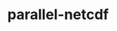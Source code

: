 ---
title: "parallel-netcdf"
layout: cache
categories: [package, develop]
meta: {"compilers": ["gcc@11.1.0", "gcc@11.4.0", "gcc@12.4.0", "gcc@7.3.1", "gcc@9.4.0", "intel-oneapi-compilers@2024.1.0", "intel-oneapi-compilers@2025.1.0"], "num_specs": 91, "num_specs_by_stack": {"aws-isc": 1, "aws-isc-aarch64": 1, "aws-pcluster-neoverse_v1": 9, "aws-pcluster-x86_64_v4": 14, "data-vis-sdk": 8, "e4s": 36, "e4s-neoverse-v2": 9, "e4s-neoverse_v1": 6, "e4s-oneapi": 6, "e4s-power": 1, "root": 91}, "oss": ["amzn2", "ubuntu20.04", "ubuntu22.04"], "platforms": ["linux"], "stacks": ["aws-isc", "aws-isc-aarch64", "aws-pcluster-neoverse_v1", "aws-pcluster-x86_64_v4", "data-vis-sdk", "e4s", "e4s-neoverse-v2", "e4s-neoverse_v1", "e4s-oneapi", "e4s-power", "root"], "targets": ["aarch64", "neoverse_v1", "neoverse_v2", "ppc64le", "x86_64_v3", "x86_64_v4"], "versions": ["1.12.3", "1.14.0"]}
spec_details: [{"compiler": "gcc@11.4.0", "hash": "2abmlq3wzo2lkpt6ib56yyl7ignqowhd", "os": "ubuntu22.04", "platform": "linux", "size": "-", "stacks": ["e4s", "root"], "target": "x86_64_v3", "variants": ["build_system=autotools", "~burstbuffer", "+cxx", "~examples", "+fortran", "+pic", "+shared"], "versions": ["1.14.0"]}, {"compiler": "gcc@11.4.0", "hash": "2cirf34wjmzdd262aiuhqhv2xzvfs5kd", "os": "ubuntu22.04", "platform": "linux", "size": "-", "stacks": ["e4s", "root"], "target": "x86_64_v3", "variants": ["build_system=autotools", "~burstbuffer", "+cxx", "~examples", "+fortran", "+pic", "+shared"], "versions": ["1.14.0"]}, {"compiler": "gcc@11.1.0", "hash": "2uphihn24vw6ynkodmvwirg7yzrg45ly", "os": "ubuntu20.04", "platform": "linux", "size": "-", "stacks": ["data-vis-sdk", "root"], "target": "x86_64_v3", "variants": ["build_system=autotools", "~burstbuffer", "+cxx", "~examples", "+fortran", "+pic", "+shared"], "versions": ["1.14.0"]}, {"compiler": "intel-oneapi-compilers@2025.1.0", "hash": "3c2seyu3vwljznz4f47ysvij4ymyyi2g", "os": "ubuntu22.04", "platform": "linux", "size": "-", "stacks": ["e4s-oneapi", "root"], "target": "x86_64_v3", "variants": ["build_system=autotools", "~burstbuffer", "+cxx", "~examples", "+fortran", "+pic", "+shared"], "versions": ["1.14.0"]}, {"compiler": "intel-oneapi-compilers@2025.1.0", "hash": "46v5qmrpup7w56kc3xrhjhwzqub2lt2t", "os": "ubuntu22.04", "platform": "linux", "size": "-", "stacks": ["e4s-oneapi", "root"], "target": "x86_64_v3", "variants": ["build_system=autotools", "~burstbuffer", "+cxx", "~examples", "+fortran", "+pic", "+shared"], "versions": ["1.14.0"]}, {"compiler": "gcc@11.4.0", "hash": "4b4tetffbbdl4f2qr7einx7xefoylbuj", "os": "ubuntu22.04", "platform": "linux", "size": "-", "stacks": ["e4s-neoverse-v2", "root"], "target": "neoverse_v2", "variants": ["build_system=autotools", "~burstbuffer", "+cxx", "~examples", "+fortran", "+pic", "+shared"], "versions": ["1.14.0"]}, {"compiler": "gcc@11.4.0", "hash": "4dv62omui6xp7ny6auyffxa7ee73t4mc", "os": "ubuntu22.04", "platform": "linux", "size": "-", "stacks": ["e4s", "root"], "target": "x86_64_v3", "variants": ["build_system=autotools", "~burstbuffer", "+cxx", "~examples", "+fortran", "+pic", "+shared"], "versions": ["1.14.0"]}, {"compiler": "intel-oneapi-compilers@2024.1.0", "hash": "546gzfj25agv7zhnrcrhr4yvf7bc5rxc", "os": "amzn2", "platform": "linux", "size": "-", "stacks": ["aws-pcluster-x86_64_v4", "root"], "target": "x86_64_v3", "variants": ["build_system=autotools", "~burstbuffer", "+cxx", "~examples", "+fortran", "+pic", "+shared"], "versions": ["1.14.0"]}, {"compiler": "intel-oneapi-compilers@2024.1.0", "hash": "5egcacstorrnak3dyvvqv26347dxnaft", "os": "amzn2", "platform": "linux", "size": "-", "stacks": ["aws-pcluster-x86_64_v4", "root"], "target": "x86_64_v3", "variants": ["build_system=autotools", "~burstbuffer", "+cxx", "~examples", "+fortran", "+pic", "+shared"], "versions": ["1.14.0"]}, {"compiler": "gcc@11.4.0", "hash": "5mslt5ge3nn63hlismeab3ef27nutzdk", "os": "ubuntu22.04", "platform": "linux", "size": "-", "stacks": ["e4s-neoverse_v1", "root"], "target": "neoverse_v1", "variants": ["build_system=autotools", "~burstbuffer", "+cxx", "+fortran", "+pic", "+shared"], "versions": ["1.12.3"]}, {"compiler": "gcc@11.4.0", "hash": "5vkp7mj4mdqsf7txhzqxqawxl5iv4fas", "os": "ubuntu22.04", "platform": "linux", "size": "-", "stacks": ["e4s", "root"], "target": "x86_64_v3", "variants": ["build_system=autotools", "~burstbuffer", "+cxx", "~examples", "+fortran", "+pic", "+shared"], "versions": ["1.14.0"]}, {"compiler": "gcc@11.4.0", "hash": "65zcghvjmrkz7ttjaxu3vqyvkaamwvvu", "os": "ubuntu22.04", "platform": "linux", "size": "-", "stacks": ["e4s", "root"], "target": "x86_64_v3", "variants": ["build_system=autotools", "~burstbuffer", "+cxx", "~examples", "+fortran", "+pic", "+shared"], "versions": ["1.14.0"]}, {"compiler": "gcc@11.4.0", "hash": "6bq5eyas7jr7q2lgia34jelogunwiwqc", "os": "ubuntu22.04", "platform": "linux", "size": "-", "stacks": ["e4s-neoverse_v1", "root"], "target": "neoverse_v1", "variants": ["build_system=autotools", "~burstbuffer", "+cxx", "+fortran", "+pic", "+shared"], "versions": ["1.12.3"]}, {"compiler": "gcc@11.4.0", "hash": "6jy3xbbvfkzcfewu3qpwnwaxp5zb3q54", "os": "ubuntu22.04", "platform": "linux", "size": "-", "stacks": ["e4s", "root"], "target": "x86_64_v3", "variants": ["build_system=autotools", "~burstbuffer", "+cxx", "~examples", "+fortran", "+pic", "+shared"], "versions": ["1.14.0"]}, {"compiler": "gcc@11.4.0", "hash": "6lrvv2h5gsvr2kgu6ddb3lrwspw4cnqh", "os": "ubuntu22.04", "platform": "linux", "size": "-", "stacks": ["e4s", "root"], "target": "x86_64_v3", "variants": ["build_system=autotools", "~burstbuffer", "+cxx", "~examples", "+fortran", "+pic", "+shared"], "versions": ["1.14.0"]}, {"compiler": "gcc@11.4.0", "hash": "6yzeegfvvqoghywrvkxwxb3ssvttppvr", "os": "ubuntu22.04", "platform": "linux", "size": "-", "stacks": ["e4s", "root"], "target": "x86_64_v3", "variants": ["build_system=autotools", "~burstbuffer", "+cxx", "~examples", "+fortran", "+pic", "+shared"], "versions": ["1.14.0"]}, {"compiler": "intel-oneapi-compilers@2024.1.0", "hash": "73plvgnykngyqgh6c3zhlvbk3g3zu7ng", "os": "amzn2", "platform": "linux", "size": "-", "stacks": ["aws-pcluster-x86_64_v4", "root"], "target": "x86_64_v4", "variants": ["build_system=autotools", "~burstbuffer", "+cxx", "~examples", "+fortran", "+pic", "+shared"], "versions": ["1.14.0"]}, {"compiler": "gcc@11.4.0", "hash": "7hoegb2ibldnabzebzaudjgzhmektqjl", "os": "ubuntu22.04", "platform": "linux", "size": "-", "stacks": ["e4s-neoverse_v1", "root"], "target": "neoverse_v1", "variants": ["build_system=autotools", "~burstbuffer", "+cxx", "+fortran", "+pic", "+shared"], "versions": ["1.12.3"]}, {"compiler": "gcc@12.4.0", "hash": "7jbxsumvpr37tshj47srhhjs2xtobsha", "os": "amzn2", "platform": "linux", "size": "-", "stacks": ["aws-pcluster-neoverse_v1", "root"], "target": "neoverse_v1", "variants": ["build_system=autotools", "~burstbuffer", "+cxx", "~examples", "+fortran", "+pic", "+shared"], "versions": ["1.14.0"]}, {"compiler": "gcc@12.4.0", "hash": "7ndynmob4jfhpjvc4uigolfxtmhc5in5", "os": "amzn2", "platform": "linux", "size": "-", "stacks": ["aws-pcluster-neoverse_v1", "root"], "target": "neoverse_v1", "variants": ["build_system=autotools", "~burstbuffer", "+cxx", "~examples", "+fortran", "+pic", "+shared"], "versions": ["1.14.0"]}, {"compiler": "gcc@11.4.0", "hash": "7zqcbnpv6yoiyzxrbm4ch42kl5na7hog", "os": "ubuntu22.04", "platform": "linux", "size": "-", "stacks": ["e4s", "root"], "target": "x86_64_v3", "variants": ["build_system=autotools", "~burstbuffer", "+cxx", "~examples", "+fortran", "+pic", "+shared"], "versions": ["1.14.0"]}, {"compiler": "intel-oneapi-compilers@2025.1.0", "hash": "a2zggmlaggfi6ebzvmzvlkw3bsuesutc", "os": "ubuntu22.04", "platform": "linux", "size": "-", "stacks": ["e4s-oneapi", "root"], "target": "x86_64_v3", "variants": ["build_system=autotools", "~burstbuffer", "+cxx", "~examples", "+fortran", "+pic", "+shared"], "versions": ["1.14.0"]}, {"compiler": "gcc@11.4.0", "hash": "a76wce7gxmus7lnajfjspnorqci6z67h", "os": "ubuntu22.04", "platform": "linux", "size": "-", "stacks": ["e4s", "root"], "target": "x86_64_v3", "variants": ["build_system=autotools", "~burstbuffer", "+cxx", "~examples", "+fortran", "+pic", "+shared"], "versions": ["1.14.0"]}, {"compiler": "gcc@12.4.0", "hash": "bhlx7tfvhqkxhzahsr7y6slz5cjdorxx", "os": "amzn2", "platform": "linux", "size": "-", "stacks": ["aws-pcluster-neoverse_v1", "root"], "target": "neoverse_v1", "variants": ["build_system=autotools", "~burstbuffer", "+cxx", "~examples", "+fortran", "+pic", "+shared"], "versions": ["1.14.0"]}, {"compiler": "gcc@11.4.0", "hash": "brm4sqdb7re6izbxzgpgokxjaso7afvi", "os": "ubuntu22.04", "platform": "linux", "size": "-", "stacks": ["e4s", "root"], "target": "x86_64_v3", "variants": ["build_system=autotools", "~burstbuffer", "+cxx", "~examples", "+fortran", "+pic", "+shared"], "versions": ["1.14.0"]}, {"compiler": "gcc@11.4.0", "hash": "cjwmh7flk6xoklbayqebfhzxxzbodvma", "os": "ubuntu22.04", "platform": "linux", "size": "-", "stacks": ["e4s", "root"], "target": "x86_64_v3", "variants": ["build_system=autotools", "~burstbuffer", "+cxx", "~examples", "+fortran", "+pic", "+shared"], "versions": ["1.14.0"]}, {"compiler": "gcc@12.4.0", "hash": "daryrgwx73nexmh63pmwvsfket3z6tyu", "os": "amzn2", "platform": "linux", "size": "-", "stacks": ["aws-pcluster-neoverse_v1", "root"], "target": "neoverse_v1", "variants": ["build_system=autotools", "~burstbuffer", "+cxx", "~examples", "+fortran", "+pic", "+shared"], "versions": ["1.14.0"]}, {"compiler": "gcc@11.4.0", "hash": "dksh3v3zzesmhox5i67w4vxcmzbhbbhu", "os": "ubuntu22.04", "platform": "linux", "size": "-", "stacks": ["e4s", "root"], "target": "x86_64_v3", "variants": ["build_system=autotools", "~burstbuffer", "+cxx", "~examples", "+fortran", "+pic", "+shared"], "versions": ["1.14.0"]}, {"compiler": "intel-oneapi-compilers@2025.1.0", "hash": "dkxjtsxmg4wa6h43lb5gwz6xfhokcwfj", "os": "ubuntu22.04", "platform": "linux", "size": "-", "stacks": ["e4s-oneapi", "root"], "target": "x86_64_v3", "variants": ["build_system=autotools", "~burstbuffer", "+cxx", "~examples", "+fortran", "+pic", "+shared"], "versions": ["1.14.0"]}, {"compiler": "gcc@11.1.0", "hash": "dozi5uutszx5rvivm7oga7zidfflc3zf", "os": "ubuntu20.04", "platform": "linux", "size": "-", "stacks": ["data-vis-sdk", "root"], "target": "x86_64_v3", "variants": ["build_system=autotools", "~burstbuffer", "+cxx", "~examples", "+fortran", "+pic", "+shared"], "versions": ["1.14.0"]}, {"compiler": "gcc@11.4.0", "hash": "dsjbdwoa6yznekaa6cikkjxkuwajrup4", "os": "ubuntu22.04", "platform": "linux", "size": "-", "stacks": ["e4s", "root"], "target": "x86_64_v3", "variants": ["build_system=autotools", "~burstbuffer", "+cxx", "~examples", "+fortran", "+pic", "+shared"], "versions": ["1.14.0"]}, {"compiler": "gcc@11.1.0", "hash": "dxlqn5b4mhxuidykc4wbvb2egb7qe4st", "os": "ubuntu20.04", "platform": "linux", "size": "-", "stacks": ["data-vis-sdk", "root"], "target": "x86_64_v3", "variants": ["build_system=autotools", "~burstbuffer", "+cxx", "~examples", "+fortran", "+pic", "+shared"], "versions": ["1.14.0"]}, {"compiler": "gcc@11.4.0", "hash": "dytxgmhrgegt73efbeazyko3d7c7pvau", "os": "ubuntu22.04", "platform": "linux", "size": "-", "stacks": ["e4s", "root"], "target": "x86_64_v3", "variants": ["build_system=autotools", "~burstbuffer", "+cxx", "~examples", "+fortran", "+pic", "+shared"], "versions": ["1.14.0"]}, {"compiler": "gcc@11.4.0", "hash": "edcgcjsseufcr3berueruzl4y4nsymet", "os": "ubuntu22.04", "platform": "linux", "size": "-", "stacks": ["e4s-neoverse-v2", "root"], "target": "neoverse_v2", "variants": ["build_system=autotools", "~burstbuffer", "+cxx", "~examples", "+fortran", "+pic", "+shared"], "versions": ["1.14.0"]}, {"compiler": "gcc@12.4.0", "hash": "elb25oxbqwvabz24mwcyp2n7fpfsfmmb", "os": "amzn2", "platform": "linux", "size": "-", "stacks": ["aws-pcluster-neoverse_v1", "root"], "target": "neoverse_v1", "variants": ["build_system=autotools", "~burstbuffer", "+cxx", "~examples", "+fortran", "+pic", "+shared"], "versions": ["1.14.0"]}, {"compiler": "gcc@11.1.0", "hash": "ep3b63fldb5j4on5gop3p7objcwqlq6z", "os": "ubuntu20.04", "platform": "linux", "size": "-", "stacks": ["data-vis-sdk", "root"], "target": "x86_64_v3", "variants": ["build_system=autotools", "~burstbuffer", "+cxx", "~examples", "+fortran", "+pic", "+shared"], "versions": ["1.14.0"]}, {"compiler": "gcc@11.4.0", "hash": "f6ynhfgx6rrb2rsma2tcy2cipeb2fqpn", "os": "ubuntu22.04", "platform": "linux", "size": "-", "stacks": ["e4s", "root"], "target": "x86_64_v3", "variants": ["build_system=autotools", "~burstbuffer", "+cxx", "~examples", "+fortran", "+pic", "+shared"], "versions": ["1.14.0"]}, {"compiler": "gcc@11.4.0", "hash": "fjcucaraakufgzo7g7o3njm3j2iup2ql", "os": "ubuntu22.04", "platform": "linux", "size": "-", "stacks": ["e4s-neoverse-v2", "root"], "target": "neoverse_v2", "variants": ["build_system=autotools", "~burstbuffer", "+cxx", "~examples", "+fortran", "+pic", "+shared"], "versions": ["1.14.0"]}, {"compiler": "intel-oneapi-compilers@2025.1.0", "hash": "fsk5ig2bakt43rsfrkwx5wi6u72hjd4h", "os": "ubuntu22.04", "platform": "linux", "size": "-", "stacks": ["e4s-oneapi", "root"], "target": "x86_64_v3", "variants": ["build_system=autotools", "~burstbuffer", "+cxx", "~examples", "+fortran", "+pic", "+shared"], "versions": ["1.14.0"]}, {"compiler": "gcc@11.4.0", "hash": "fth43cqd6ho36lppg6kco42lbmialw5y", "os": "ubuntu22.04", "platform": "linux", "size": "-", "stacks": ["e4s", "root"], "target": "x86_64_v3", "variants": ["build_system=autotools", "~burstbuffer", "+cxx", "~examples", "+fortran", "+pic", "+shared"], "versions": ["1.14.0"]}, {"compiler": "gcc@11.4.0", "hash": "fzbs6g6wthrzlox3wfnjxcf4n7tibdnm", "os": "ubuntu22.04", "platform": "linux", "size": "-", "stacks": ["e4s-neoverse_v1", "root"], "target": "neoverse_v1", "variants": ["build_system=autotools", "~burstbuffer", "+cxx", "+fortran", "+pic", "+shared"], "versions": ["1.12.3"]}, {"compiler": "gcc@12.4.0", "hash": "gaqcsfiywwexizfeyp75jbfdnttn2aec", "os": "amzn2", "platform": "linux", "size": "-", "stacks": ["aws-pcluster-neoverse_v1", "root"], "target": "neoverse_v1", "variants": ["build_system=autotools", "~burstbuffer", "+cxx", "~examples", "+fortran", "+pic", "+shared"], "versions": ["1.14.0"]}, {"compiler": "gcc@11.4.0", "hash": "gaqov2ddwoq4skpub77fjjdgxwz5nfkw", "os": "ubuntu22.04", "platform": "linux", "size": "-", "stacks": ["e4s", "root"], "target": "x86_64_v3", "variants": ["build_system=autotools", "~burstbuffer", "+cxx", "~examples", "+fortran", "+pic", "+shared"], "versions": ["1.14.0"]}, {"compiler": "gcc@7.3.1", "hash": "gmrzvf5fgdeerhenqbkqdkbvgdtjxiqd", "os": "amzn2", "platform": "linux", "size": "-", "stacks": ["aws-isc", "root"], "target": "x86_64_v3", "variants": ["build_system=autotools", "~burstbuffer", "+cxx", "~examples", "+fortran", "+pic", "+shared"], "versions": ["1.14.0"]}, {"compiler": "gcc@11.4.0", "hash": "h4krgynieavmla44dylpsgvlkbubtpjk", "os": "ubuntu22.04", "platform": "linux", "size": "-", "stacks": ["e4s", "root"], "target": "x86_64_v3", "variants": ["build_system=autotools", "~burstbuffer", "+cxx", "~examples", "+fortran", "+pic", "+shared"], "versions": ["1.14.0"]}, {"compiler": "gcc@11.4.0", "hash": "i7lp6m7rgzcbgyecrqw5zt5uesjnlymt", "os": "ubuntu22.04", "platform": "linux", "size": "-", "stacks": ["e4s", "root"], "target": "x86_64_v3", "variants": ["build_system=autotools", "~burstbuffer", "+cxx", "~examples", "+fortran", "+pic", "+shared"], "versions": ["1.14.0"]}, {"compiler": "intel-oneapi-compilers@2024.1.0", "hash": "iuztw4fvmnanfnzppkq7to2invbzjdmw", "os": "amzn2", "platform": "linux", "size": "-", "stacks": ["aws-pcluster-x86_64_v4", "root"], "target": "x86_64_v3", "variants": ["build_system=autotools", "~burstbuffer", "+cxx", "~examples", "+fortran", "+pic", "+shared"], "versions": ["1.14.0"]}, {"compiler": "gcc@11.4.0", "hash": "jmm3ryfz3pdwdbono2pombz24pfh2ocp", "os": "ubuntu22.04", "platform": "linux", "size": "-", "stacks": ["e4s-neoverse_v1", "root"], "target": "neoverse_v1", "variants": ["build_system=autotools", "~burstbuffer", "+cxx", "+fortran", "+pic", "+shared"], "versions": ["1.12.3"]}, {"compiler": "intel-oneapi-compilers@2024.1.0", "hash": "k3aafjuoyhrcigrp3j3ywjvfakg37ltp", "os": "amzn2", "platform": "linux", "size": "-", "stacks": ["aws-pcluster-x86_64_v4", "root"], "target": "x86_64_v4", "variants": ["build_system=autotools", "~burstbuffer", "+cxx", "~examples", "+fortran", "+pic", "+shared"], "versions": ["1.14.0"]}, {"compiler": "gcc@12.4.0", "hash": "kqzsjua45gpcl6telrboxnqj3s4ofm44", "os": "amzn2", "platform": "linux", "size": "-", "stacks": ["aws-pcluster-neoverse_v1", "root"], "target": "neoverse_v1", "variants": ["build_system=autotools", "~burstbuffer", "+cxx", "~examples", "+fortran", "+pic", "+shared"], "versions": ["1.14.0"]}, {"compiler": "gcc@11.4.0", "hash": "krym4duofv6ten34u4jsgk2it7rz5nnz", "os": "ubuntu22.04", "platform": "linux", "size": "-", "stacks": ["e4s", "root"], "target": "x86_64_v3", "variants": ["build_system=autotools", "~burstbuffer", "+cxx", "~examples", "+fortran", "+pic", "+shared"], "versions": ["1.14.0"]}, {"compiler": "gcc@11.4.0", "hash": "kwsgow2ekpc5se3is2trqqnquebjcius", "os": "ubuntu22.04", "platform": "linux", "size": "-", "stacks": ["e4s", "root"], "target": "x86_64_v3", "variants": ["build_system=autotools", "~burstbuffer", "+cxx", "~examples", "+fortran", "+pic", "+shared"], "versions": ["1.14.0"]}, {"compiler": "intel-oneapi-compilers@2024.1.0", "hash": "l5hi64lgqz64eafvrxt6ohujn7l6o32h", "os": "amzn2", "platform": "linux", "size": "-", "stacks": ["aws-pcluster-x86_64_v4", "root"], "target": "x86_64_v3", "variants": ["build_system=autotools", "~burstbuffer", "+cxx", "~examples", "+fortran", "+pic", "+shared"], "versions": ["1.14.0"]}, {"compiler": "gcc@11.4.0", "hash": "lbs2k3dj44sxtnflxkx3xpozjaakmm2p", "os": "ubuntu22.04", "platform": "linux", "size": "-", "stacks": ["e4s-neoverse-v2", "root"], "target": "neoverse_v2", "variants": ["build_system=autotools", "~burstbuffer", "+cxx", "~examples", "+fortran", "+pic", "+shared"], "versions": ["1.14.0"]}, {"compiler": "intel-oneapi-compilers@2025.1.0", "hash": "lkn42wv6xis3iut6chwbtok4e7ekm2sf", "os": "ubuntu22.04", "platform": "linux", "size": "-", "stacks": ["e4s-oneapi", "root"], "target": "x86_64_v3", "variants": ["build_system=autotools", "~burstbuffer", "+cxx", "~examples", "+fortran", "+pic", "+shared"], "versions": ["1.14.0"]}, {"compiler": "intel-oneapi-compilers@2024.1.0", "hash": "lvqjfg5ufx4rcanytpbmotugfffxbl2f", "os": "amzn2", "platform": "linux", "size": "-", "stacks": ["aws-pcluster-x86_64_v4", "root"], "target": "x86_64_v3", "variants": ["build_system=autotools", "~burstbuffer", "+cxx", "~examples", "+fortran", "+pic", "+shared"], "versions": ["1.14.0"]}, {"compiler": "gcc@11.4.0", "hash": "m3quuhcvd36eiyiiudd3gxgkr3bt5ibl", "os": "ubuntu22.04", "platform": "linux", "size": "-", "stacks": ["e4s-neoverse-v2", "root"], "target": "neoverse_v2", "variants": ["build_system=autotools", "~burstbuffer", "+cxx", "~examples", "+fortran", "+pic", "+shared"], "versions": ["1.14.0"]}, {"compiler": "gcc@11.4.0", "hash": "nkj2cdejtipbor3ijj4pwvv4hwy3ejmt", "os": "ubuntu22.04", "platform": "linux", "size": "-", "stacks": ["e4s-neoverse_v1", "root"], "target": "neoverse_v1", "variants": ["build_system=autotools", "~burstbuffer", "+cxx", "+fortran", "+pic", "+shared"], "versions": ["1.12.3"]}, {"compiler": "gcc@11.1.0", "hash": "ogiihtsphkjn3xmr7l3hshyfnkngq5rp", "os": "ubuntu20.04", "platform": "linux", "size": "-", "stacks": ["data-vis-sdk", "root"], "target": "x86_64_v3", "variants": ["build_system=autotools", "~burstbuffer", "+cxx", "~examples", "+fortran", "+pic", "+shared"], "versions": ["1.14.0"]}, {"compiler": "gcc@11.1.0", "hash": "olnxx5uwq63hbucwdljtquhlgvnk4qxu", "os": "ubuntu20.04", "platform": "linux", "size": "-", "stacks": ["data-vis-sdk", "root"], "target": "x86_64_v3", "variants": ["build_system=autotools", "~burstbuffer", "+cxx", "~examples", "+fortran", "+pic", "+shared"], "versions": ["1.14.0"]}, {"compiler": "gcc@11.1.0", "hash": "oreuxkfglkekps4rlyqkrcurtbdlj4d2", "os": "ubuntu20.04", "platform": "linux", "size": "-", "stacks": ["data-vis-sdk", "root"], "target": "x86_64_v3", "variants": ["build_system=autotools", "~burstbuffer", "+cxx", "~examples", "+fortran", "+pic", "+shared"], "versions": ["1.14.0"]}, {"compiler": "gcc@11.4.0", "hash": "q3aziw5qfmvohda3mqc7ipi5b42o2pw2", "os": "ubuntu22.04", "platform": "linux", "size": "-", "stacks": ["e4s", "root"], "target": "x86_64_v3", "variants": ["build_system=autotools", "~burstbuffer", "+cxx", "~examples", "+fortran", "+pic", "+shared"], "versions": ["1.14.0"]}, {"compiler": "intel-oneapi-compilers@2024.1.0", "hash": "qbkjkqginkk35qu2yhk3zhjg5ncfuvmk", "os": "amzn2", "platform": "linux", "size": "-", "stacks": ["aws-pcluster-x86_64_v4", "root"], "target": "x86_64_v4", "variants": ["build_system=autotools", "~burstbuffer", "+cxx", "~examples", "+fortran", "+pic", "+shared"], "versions": ["1.14.0"]}, {"compiler": "gcc@11.4.0", "hash": "qptryrecz7w6x3agmrv3sey4f4iamupb", "os": "ubuntu22.04", "platform": "linux", "size": "-", "stacks": ["e4s", "root"], "target": "x86_64_v3", "variants": ["build_system=autotools", "~burstbuffer", "+cxx", "~examples", "+fortran", "+pic", "+shared"], "versions": ["1.14.0"]}, {"compiler": "gcc@11.4.0", "hash": "qtfd4xtyofjfyqkek75hjwltkxjfznx3", "os": "ubuntu22.04", "platform": "linux", "size": "-", "stacks": ["e4s-neoverse-v2", "root"], "target": "neoverse_v2", "variants": ["build_system=autotools", "~burstbuffer", "+cxx", "~examples", "+fortran", "+pic", "+shared"], "versions": ["1.14.0"]}, {"compiler": "gcc@7.3.1", "hash": "rf3fym2qbw2hyiy4iwbpnfllxp3tpugj", "os": "amzn2", "platform": "linux", "size": "-", "stacks": ["aws-isc-aarch64", "root"], "target": "aarch64", "variants": ["build_system=autotools", "~burstbuffer", "+cxx", "~examples", "+fortran", "+pic", "+shared"], "versions": ["1.14.0"]}, {"compiler": "intel-oneapi-compilers@2024.1.0", "hash": "rnutvkktv56zvejlvktcolubvxvmwjxq", "os": "amzn2", "platform": "linux", "size": "-", "stacks": ["aws-pcluster-x86_64_v4", "root"], "target": "x86_64_v4", "variants": ["build_system=autotools", "~burstbuffer", "+cxx", "~examples", "+fortran", "+pic", "+shared"], "versions": ["1.14.0"]}, {"compiler": "gcc@12.4.0", "hash": "rssjs6kwhej6zn3r7yjgyntp7y7onywi", "os": "amzn2", "platform": "linux", "size": "-", "stacks": ["aws-pcluster-neoverse_v1", "root"], "target": "neoverse_v1", "variants": ["build_system=autotools", "~burstbuffer", "+cxx", "~examples", "+fortran", "+pic", "+shared"], "versions": ["1.14.0"]}, {"compiler": "intel-oneapi-compilers@2024.1.0", "hash": "sdm2iy2335yjvhch744jrwrowdgav3x4", "os": "amzn2", "platform": "linux", "size": "-", "stacks": ["aws-pcluster-x86_64_v4", "root"], "target": "x86_64_v3", "variants": ["build_system=autotools", "~burstbuffer", "+cxx", "~examples", "+fortran", "+pic", "+shared"], "versions": ["1.14.0"]}, {"compiler": "gcc@11.4.0", "hash": "sg22mvuweq4t7mtxpdijon52b3te5nzd", "os": "ubuntu22.04", "platform": "linux", "size": "-", "stacks": ["e4s", "root"], "target": "x86_64_v3", "variants": ["build_system=autotools", "~burstbuffer", "+cxx", "~examples", "+fortran", "+pic", "+shared"], "versions": ["1.14.0"]}, {"compiler": "gcc@12.4.0", "hash": "sibxjn7nw7mqq43drrvpkbhomfrojhue", "os": "amzn2", "platform": "linux", "size": "-", "stacks": ["aws-pcluster-neoverse_v1", "root"], "target": "neoverse_v1", "variants": ["build_system=autotools", "~burstbuffer", "+cxx", "~examples", "+fortran", "+pic", "+shared"], "versions": ["1.14.0"]}, {"compiler": "gcc@11.4.0", "hash": "sjlgrbt3fmncqgwjzssk74u7qp77gh7c", "os": "ubuntu22.04", "platform": "linux", "size": "-", "stacks": ["e4s", "root"], "target": "x86_64_v3", "variants": ["build_system=autotools", "~burstbuffer", "+cxx", "~examples", "+fortran", "+pic", "+shared"], "versions": ["1.14.0"]}, {"compiler": "gcc@11.4.0", "hash": "trzzpc5sd2ivi3j4hskf3qeortwkq63r", "os": "ubuntu22.04", "platform": "linux", "size": "-", "stacks": ["e4s", "root"], "target": "x86_64_v3", "variants": ["build_system=autotools", "~burstbuffer", "+cxx", "~examples", "+fortran", "+pic", "+shared"], "versions": ["1.14.0"]}, {"compiler": "gcc@11.4.0", "hash": "txnpfmbgr5qx736ofjkn5soccca5oxqv", "os": "ubuntu22.04", "platform": "linux", "size": "-", "stacks": ["e4s", "root"], "target": "x86_64_v3", "variants": ["build_system=autotools", "~burstbuffer", "+cxx", "~examples", "+fortran", "+pic", "+shared"], "versions": ["1.14.0"]}, {"compiler": "intel-oneapi-compilers@2024.1.0", "hash": "uqrvxmw7sjce3rdu66low2762t7k3inf", "os": "amzn2", "platform": "linux", "size": "-", "stacks": ["aws-pcluster-x86_64_v4", "root"], "target": "x86_64_v3", "variants": ["build_system=autotools", "~burstbuffer", "+cxx", "~examples", "+fortran", "+pic", "+shared"], "versions": ["1.14.0"]}, {"compiler": "intel-oneapi-compilers@2024.1.0", "hash": "wcdyrmw3ptq6e6lbjktcmmzz5quw4cu4", "os": "amzn2", "platform": "linux", "size": "-", "stacks": ["aws-pcluster-x86_64_v4", "root"], "target": "x86_64_v4", "variants": ["build_system=autotools", "~burstbuffer", "+cxx", "~examples", "+fortran", "+pic", "+shared"], "versions": ["1.14.0"]}, {"compiler": "intel-oneapi-compilers@2024.1.0", "hash": "wgzlwmpdekxnqcq57jk462ytqy3fdsnu", "os": "amzn2", "platform": "linux", "size": "-", "stacks": ["aws-pcluster-x86_64_v4", "root"], "target": "x86_64_v4", "variants": ["build_system=autotools", "~burstbuffer", "+cxx", "~examples", "+fortran", "+pic", "+shared"], "versions": ["1.14.0"]}, {"compiler": "gcc@11.4.0", "hash": "wiarckslgg5xranymowo3iw5dml2py22", "os": "ubuntu22.04", "platform": "linux", "size": "-", "stacks": ["e4s-neoverse-v2", "root"], "target": "neoverse_v2", "variants": ["build_system=autotools", "~burstbuffer", "+cxx", "~examples", "+fortran", "+pic", "+shared"], "versions": ["1.14.0"]}, {"compiler": "gcc@11.4.0", "hash": "wjxofwwubnrrtbijxb3knxy5nbcdkkmr", "os": "ubuntu22.04", "platform": "linux", "size": "-", "stacks": ["e4s", "root"], "target": "x86_64_v3", "variants": ["build_system=autotools", "~burstbuffer", "+cxx", "~examples", "+fortran", "+pic", "+shared"], "versions": ["1.14.0"]}, {"compiler": "gcc@11.1.0", "hash": "wmjwbr5klzwaqcklbfg3cgiobd6hoavr", "os": "ubuntu20.04", "platform": "linux", "size": "-", "stacks": ["data-vis-sdk", "root"], "target": "x86_64_v3", "variants": ["build_system=autotools", "~burstbuffer", "+cxx", "~examples", "+fortran", "+pic", "+shared"], "versions": ["1.14.0"]}, {"compiler": "gcc@11.4.0", "hash": "wynbxzqb5gygd2fhplh5kcohnyukmizq", "os": "ubuntu22.04", "platform": "linux", "size": "-", "stacks": ["e4s", "root"], "target": "x86_64_v3", "variants": ["build_system=autotools", "~burstbuffer", "+cxx", "~examples", "+fortran", "+pic", "+shared"], "versions": ["1.14.0"]}, {"compiler": "gcc@11.4.0", "hash": "x23cevcojpq6kixij366utimimr246y2", "os": "ubuntu22.04", "platform": "linux", "size": "-", "stacks": ["e4s", "root"], "target": "x86_64_v3", "variants": ["build_system=autotools", "~burstbuffer", "+cxx", "~examples", "+fortran", "+pic", "+shared"], "versions": ["1.14.0"]}, {"compiler": "gcc@11.4.0", "hash": "xascdlka7g4auilllww5j25nohkbygsm", "os": "ubuntu22.04", "platform": "linux", "size": "-", "stacks": ["e4s", "root"], "target": "x86_64_v3", "variants": ["build_system=autotools", "~burstbuffer", "+cxx", "~examples", "+fortran", "+pic", "+shared"], "versions": ["1.14.0"]}, {"compiler": "gcc@9.4.0", "hash": "xjoqw6ohsnw5o45vimtvtuunkybjicbn", "os": "ubuntu20.04", "platform": "linux", "size": "-", "stacks": ["e4s-power", "root"], "target": "ppc64le", "variants": ["build_system=autotools", "~burstbuffer", "+cxx", "~examples", "+fortran", "+pic", "+shared"], "versions": ["1.14.0"]}, {"compiler": "intel-oneapi-compilers@2024.1.0", "hash": "xkotvnf7xb5gn3qq2jkh2kgtuvfeff5n", "os": "amzn2", "platform": "linux", "size": "-", "stacks": ["aws-pcluster-x86_64_v4", "root"], "target": "x86_64_v4", "variants": ["build_system=autotools", "~burstbuffer", "+cxx", "~examples", "+fortran", "+pic", "+shared"], "versions": ["1.14.0"]}, {"compiler": "gcc@11.4.0", "hash": "xpx3apznudrqhmrigvd6ydux5655vsgb", "os": "ubuntu22.04", "platform": "linux", "size": "-", "stacks": ["e4s", "root"], "target": "x86_64_v3", "variants": ["build_system=autotools", "~burstbuffer", "+cxx", "~examples", "+fortran", "+pic", "+shared"], "versions": ["1.14.0"]}, {"compiler": "gcc@11.4.0", "hash": "yg2gepbefbfchx2ouripzgjt5h2spbbc", "os": "ubuntu22.04", "platform": "linux", "size": "-", "stacks": ["e4s", "root"], "target": "x86_64_v3", "variants": ["build_system=autotools", "~burstbuffer", "+cxx", "~examples", "+fortran", "+pic", "+shared"], "versions": ["1.14.0"]}, {"compiler": "gcc@11.4.0", "hash": "ygnmv6lwuzxsml2raep3wu3qq2lvh7gu", "os": "ubuntu22.04", "platform": "linux", "size": "-", "stacks": ["e4s-neoverse-v2", "root"], "target": "neoverse_v2", "variants": ["build_system=autotools", "~burstbuffer", "+cxx", "~examples", "+fortran", "+pic", "+shared"], "versions": ["1.14.0"]}, {"compiler": "gcc@11.4.0", "hash": "yzj2hs6kt4qxirtkeisjok54ezz5agrr", "os": "ubuntu22.04", "platform": "linux", "size": "-", "stacks": ["e4s-neoverse-v2", "root"], "target": "neoverse_v2", "variants": ["build_system=autotools", "~burstbuffer", "+cxx", "~examples", "+fortran", "+pic", "+shared"], "versions": ["1.14.0"]}, {"compiler": "gcc@11.4.0", "hash": "z6f56qpbny7bakrf5j6orqubk7tka3lb", "os": "ubuntu22.04", "platform": "linux", "size": "-", "stacks": ["e4s", "root"], "target": "x86_64_v3", "variants": ["build_system=autotools", "~burstbuffer", "+cxx", "~examples", "+fortran", "+pic", "+shared"], "versions": ["1.14.0"]}, {"compiler": "gcc@11.4.0", "hash": "zowlnrvneqhb5vc22ju5b6znijovu3er", "os": "ubuntu22.04", "platform": "linux", "size": "-", "stacks": ["e4s", "root"], "target": "x86_64_v3", "variants": ["build_system=autotools", "~burstbuffer", "+cxx", "~examples", "+fortran", "+pic", "+shared"], "versions": ["1.14.0"]}]
---